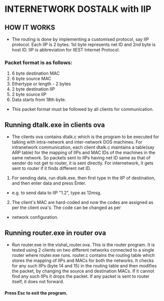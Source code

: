 # INTERNETWORK DOSTALK with IIP

## HOW IT WORKS

- The routing is done by implementing a customised protocol, say IIP protocol. Each IIP is 2 bytes.
 1st byte represents net ID and 2nd byte is host ID. IIP is abbreviation for IIEST Internet Protocol.

### Packet format is as follows:
1. 6 byte destination MAC
2. 6 byte source MAC
3. Ethertype or length - 2 bytes
4. 2 byte destination IIP
5. 2 byte source IIP
6. Data starts from 18th byte.

- This packet format must be followed by all clients for communication. 

## Running dtalk.exe in clients ova
 
- The clients ova contains dtalk.c which is the program to be executed for talking with intra-network 
 and inter-network DOS machines. For intranetwork communication, each client dtalk.c maintains 
 a table(say ARP table) for the mapping of IIPs and MAC IDs of the machines in the same network. So packets 
 sent to IIPs having net ID same as that of sender do not get to router, it is sent directly. 
 For internetwork, it gets sent to router if it finds different net ID.

1. For sending data, run dtalk.exe, then first type in the IIP of destination, and then enter data and press Enter.
- e.g. to send data to IIP "1.2", type as 12msg.
2. The client's MAC are hard-coded and now the codes are assigned as per the client ova's. The code can be changed as per
- network configuration.

## Running router.exe in router ova

- Run router.exe in the vishal_router.ova. This is the router program. It is tested using 
 2 clients on two different networks connected to a single router where router.exe runs. 
 router.c contains the routing table which stores the mapping of IIPs and MACs for both the networks. 
 It checks for any such IIPs (byte 14 and 15) in the routing table and then modifies the packet, 
 by changing the source and destination MACs. If it cannot find any such IIPs it drops the packet. 
 If any packet is sent to router itself, it does not forward.

#### Press Esc to exit the program.

